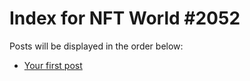 # Index for NFT World #2052
Posts will be displayed in the order below:

- [Your first post](./001-first.md)


